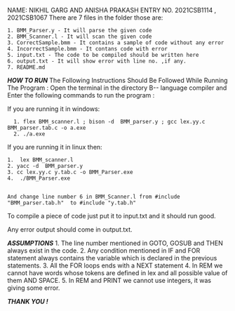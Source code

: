 NAME: NIKHIL GARG AND ANISHA PRAKASH
ENTRY NO. 2021CSB1114 , 2021CSB1067
There are 7 files in the folder those are:

    1. BMM_Parser.y - It will parse the given code 
    2. BMM_Scanner.l - It will scan the given code
    3. CorrectSample.bmm - It contains a sample of code without any error
    4. IncorrectSample.bmm - It contans code with error
    5. input.txt - The code to be compiled should be written here
    6. output.txt - It will show error with line no. ,if any.
    7. README.md  

***HOW TO RUN***
The Following Instructions Should Be Followed While Running The Program :
     Open the terminal in the directory B-- language compiler and Enter the following commands to run the program :

If you are running it in windows:

      1. flex BMM_scanner.l ; bison -d  BMM_parser.y ; gcc lex.yy.c BMM_parser.tab.c -o a.exe
      2. ./a.exe

If you are running it in linux then:

    1.  lex BMM_scanner.l 
    2. yacc -d  BMM_parser.y 
    3. cc lex.yy.c y.tab.c -o BMM_Parser.exe
    4.  ./BMM_Parser.exe


    And change line number 6 in BMM_Scanner.l from #include "BMM_parser.tab.h"  to #include "y.tab.h"

To compile a piece of code just put it to input.txt and it should run good.

Any error output should come in output.txt.

***ASSUMPTIONS***
    1. The line number mentioned in GOTO, GOSUB and THEN always exist in the code.
    2. Any condition mentioned in IF and FOR statement always contains the variable
       which is declared in the previous statements.
    3. All the FOR loops ends with a NEXT statement
    4. In REM we cannot have words whose tokens are defined in lex and all possible value of them AND SPACE.
    5. In REM and PRINT we cannot use integers, it was giving some error.

*******************************THANK YOU !*******************************
